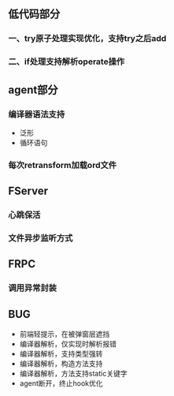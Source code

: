 ## 低代码部分
### 一、try原子处理实现优化，支持try之后add
### 二、if处理支持解析operate操作

## agent部分
### 编译器语法支持
* 泛形
* 循环语句
### 每次retransform加载ord文件

## FServer
### 心跳保活
### 文件异步监听方式

## FRPC
### 调用异常封装

## BUG
* 前端轻提示，在被弹窗层遮挡
* 编译器解析，仅实现时解析报错
* 编译器解析，支持类型强转
* 编译器解析，构造方法支持
* 编译器解析，方法支持static关键字
* agent断开，终止hook优化
